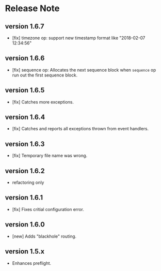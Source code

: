 # Release Note

## version 1.6.7
- [fix] timezone op: support new timestamp format like "2018-02-07 12:34:56"

## version 1.6.6
- [fix] sequence op: Allocates the next sequence block when `sequence` op run out the first sequence block.

## version 1.6.5
- [fix] Catches more exceptions.

## version 1.6.4
- [fix] Catches and reports all exceptions thrown from event handlers.

## version 1.6.3
- [fix] Temporary file name was wrong.

## version 1.6.2
- refactoring only

## version 1.6.1
- [fix] Fixes critial configuration error.

## version 1.6.0
- [new] Adds "blackhole" routing.

## version 1.5.x
- Enhances preflight.

